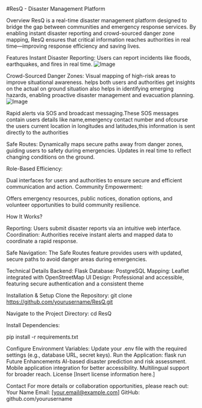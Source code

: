 #ResQ - Disaster Management Platform

Overview
ResQ is a real-time disaster management platform designed to bridge the gap between communities and emergency response services. By enabling instant disaster reporting and crowd-sourced danger zone mapping, ResQ ensures that critical information reaches authorities in real time—improving response efficiency and saving lives.

Features
Instant Disaster Reporting: Users can report incidents like floods, earthquakes, and fires in real time. 
![Image](https://github.com/user-attachments/assets/ca92dd4c-12e1-47e2-bedb-b8561bc2fc6f)

Crowd-Sourced Danger Zones:
Visual mapping of high-risk areas to improve situational awareness.
helps both users and authorities get insights on the actual on ground situation also helps in identifying emerging hazards, enabling proactive disaster management and evacuation planning.
![Image](https://github.com/user-attachments/assets/aec4199a-f9e6-449a-a0b0-6d7cb08a47fa)

Rapid alerts via SOS and broadcast messaging.These SOS messages contain users details like name,emergency contact number and ofcourse the users current location in longitudes and latitudes,this information is sent directly to the authorities 

Safe Routes:
Dynamically maps secure paths away from danger zones, guiding users to safety during emergencies.
Updates in real time to reflect changing conditions on the ground.


Role-Based Efficiency:

Dual interfaces for users and authorities to ensure secure and efficient communication and action.
Community Empowerment:

Offers emergency resources, public notices, donation options, and volunteer opportunities to build community resilience.

How It Works?

Reporting:
Users submit disaster reports via an intuitive web interface.
Coordination:
Authorities receive instant alerts and mapped data to coordinate a rapid response.

Safe Navigation:
The Safe Routes feature provides users with updated, secure paths to avoid danger areas during emergencies.

Technical Details
Backend: Flask
Database: PostgreSQL
Mapping: Leaflet integrated with OpenStreetMap
UI Design: Professional and accessible, featuring secure authentication and a consistent theme

Installation & Setup
Clone the Repository:
git clone https://github.com/yourusername/ResQ.git

Navigate to the Project Directory:
cd ResQ

Install Dependencies:

pip install -r requirements.txt

Configure Environment Variables:
Update your .env file with the required settings (e.g., database URL, secret keys).
Run the Application:
flask run
Future Enhancements
AI-based disaster prediction and risk assessment.
Mobile application integration for better accessibility.
Multilingual support for broader reach.
License
[Insert license information here.]

Contact
For more details or collaboration opportunities, please reach out:
Your Name
Email: [your.email@example.com]
GitHub: github.com/yourusername

